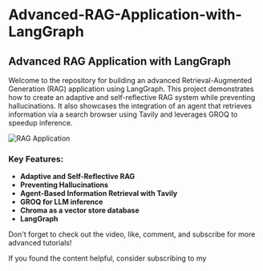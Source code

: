 # Advanced-RAG-Application-with-LangGraph

## Advanced RAG Application with LangGraph

Welcome to the repository for building an advanced Retrieval-Augmented Generation (RAG) application using LangGraph. This project demonstrates how to create an adaptive and self-reflective RAG system while preventing hallucinations. It also showcases the integration of an agent that retrieves information via a search browser using Tavily and leverages GROQ to speedup inference.

![RAG Application](images/rag.png)

 

### Key Features:
- **Adaptive and Self-Reflective RAG**
- **Preventing Hallucinations**
- **Agent-Based Information Retrieval with Tavily**
- **GROQ for LLM inference**
- **Chroma as a vector store database**
- **LangGraph**
 
Don't forget to check out the video, like, comment, and subscribe for more advanced tutorials!

If you found the content helpful, consider subscribing to my 
 

